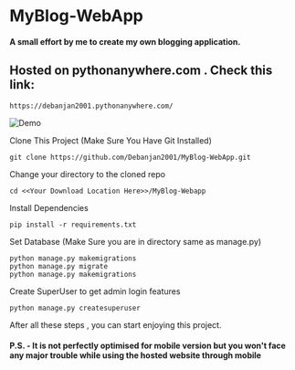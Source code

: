 # MyBlog-WebApp

#### A small effort by me to create my own blogging application.

## Hosted on pythonanywhere.com . Check this link: 

```
https://debanjan2001.pythonanywhere.com/
```

![Demo](https://user-images.githubusercontent.com/56274058/115596567-dfc74d80-a2f5-11eb-8fc1-9975d00bb1c1.gif)


Clone This Project (Make Sure You Have Git Installed)
```
git clone https://github.com/Debanjan2001/MyBlog-WebApp.git
```

Change your directory to the cloned repo

```
cd <<Your Download Location Here>>/MyBlog-Webapp
```

Install Dependencies 

```
pip install -r requirements.txt
```

Set Database (Make Sure you are in directory same as manage.py)
```
python manage.py makemigrations
python manage.py migrate
python manage.py makemigrations
```

Create SuperUser to get admin login features
```
python manage.py createsuperuser
```

After all these steps , you can start enjoying this project. 

#### P.S. - It is not perfectly optimised for mobile version but you won't face any major trouble while using the hosted website through mobile 
